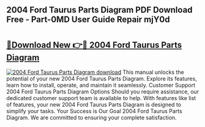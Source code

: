 ## 2004 Ford Taurus Parts Diagram PDF Download Free - Part-0MD User Guide Repair mjY0d

# <h2><a href="http://dfsvr4a.blite.top/?on=2004+Ford+Taurus+Parts+Diagram">🔗Download New 👉🔴 2004 Ford Taurus Parts Diagram</a></h2>

[![2004 Ford Taurus Parts Diagram download](https://i.imgur.com/lujVjoI.png)](http://dfsvr4a.blite.top/?on=2004+Ford+Taurus+Parts+Diagram)
This manual unlocks the potential of your new 2004 Ford Taurus Parts Diagram. Explore its features, learn how to install, operate, and maintain it seamlessly. Customer Support 2004 Ford Taurus Parts Diagram Options Should you require assistance, our dedicated customer support team is available to help. With features like list of features, your new 2004 Ford Taurus Parts Diagram is designed to simplify your tasks. Your Success is Our Goal 2004 Ford Taurus Parts Diagram. We are committed to ensuring your complete satisfaction.
